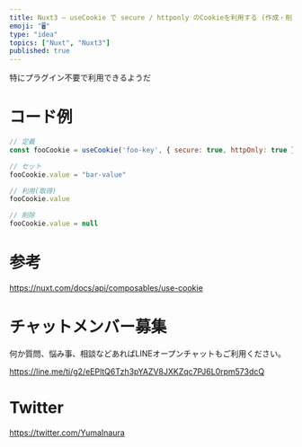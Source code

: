 ```yaml
---
title: Nuxt3 – useCookie で secure / httponly のCookieを利用する (作成・削除)
emoji: "🖥"
type: "idea"
topics: ["Nuxt", "Nuxt3"]
published: true
---
```


特にプラグイン不要で利用できるようだ

# コード例

```js
// 定義
const fooCookie = useCookie('foo-key', { secure: true, httpOnly: true })

// セット
fooCookie.value = "bar-value"

// 利用(取得)
fooCookie.value

// 削除
fooCookie.value = null
```

# 参考

https://nuxt.com/docs/api/composables/use-cookie


# チャットメンバー募集


何か質問、悩み事、相談などあればLINEオープンチャットもご利用ください。

https://line.me/ti/g2/eEPltQ6Tzh3pYAZV8JXKZqc7PJ6L0rpm573dcQ


# Twitter

https://twitter.com/YumaInaura


